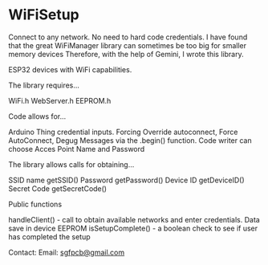 # WiFiSetup
Connect to any network. No need to hard code credentials. 
I have found  that the great WiFiManager library can sometimes be too big for smaller memory devices
Therefore, with the help of Gemini, I wrote this library.

ESP32 devices with WiFi capabilities.

The library requires...

  WiFi.h
  WebServer.h
  EEPROM.h

Code allows for...

Arduino Thing credential inputs.
Forcing Override autoconnect, Force AutoConnect, Degug Messages via the .begin() function.
Code writer can choose Acces Point Name and Password

The library allows calls for obtaining...

SSID name      getSSID()
Password       getPassword()
Device ID      getDeviceID()
Secret Code    getSecretCode()

Public functions

handleClient() - call to obtain available networks and enter credentials. Data save in device EEPROM
isSetupComplete() - a boolean check to see if user has completed the setup

Contact: Email: sgfpcb@gmail.com
